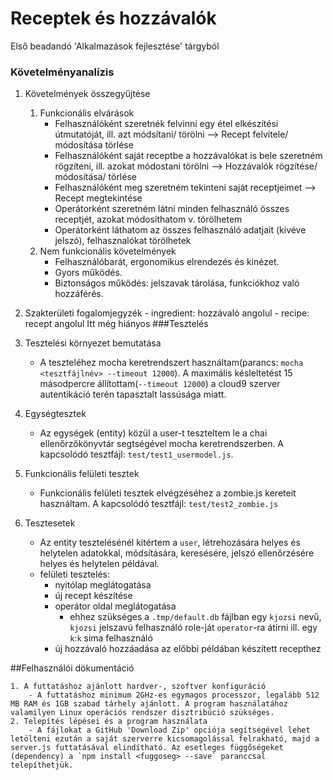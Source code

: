 # Receptek és hozzávalók
Első beadandó 'Alkalmazások fejlesztése' tárgyból

### Követelményanalízis
	
1. Követelmények összegyűjtése
	1. Funkcionális elvárások
		- Felhasználóként szeretnék felvinni egy étel elkészítési útmutatóját, ill. azt módsítani/ törölni --> Recept felvitele/ módosítása törlése
		- Felhasználóként saját receptbe a hozzávalókat is bele szeretném rögzíteni, ill. azokat módostani törölni --> Hozzávalók rögzítése/ módosítása/ törlése
		- Felhasználóként meg szeretném tekinteni saját receptjeimet --> Recept megtekintése
		- Operátorként szeretném látni minden felhasználó összes receptjét, azokat módosíthatom v. törölhetem
		- Operátorként láthatom az összes felhasználó adatjait (kivéve jelszó), felhasznalókat törölhetek
	2. Nem funkcionális követelmények
		- Felhasználóbarát, ergonomikus elrendezés és kinézet.
		- Gyors működés.
		- Biztonságos működés: jelszavak tárolása, funkciókhoz való hozzáférés.
2. Szakterületi fogalomjegyzék
		- ingredient: hozzávaló angolul
		- recipe: recept angolul
Itt még hiányos
###Tesztelés
	
1. Tesztelési környezet bemutatása
	- A teszteléhez mocha keretrendszert használtam(parancs: `mocha <tesztfájlnév> --timeout 12000`). A maximális késleltetést 15 másodpercre állítottam(`--timeout 12000`) a cloud9 szerver autentikáció terén tapasztalt lassúsága miatt.
2. Egységtesztek
	- Az egységek (entity) közül a user-t teszteltem le a chai ellenőrzőkönyvtár segtségével mocha keretrendszerben. A kapcsolódó tesztfájl: `test/test1_usermodel.js`.
3. Funkcionális felületi tesztek
	- Funkcionális felületi tesztek elvégzéséhez a zombie.js kereteit használtam. A kapcsolódó tesztfájl: `test/test2_zombie.js`
4. Tesztesetek
	- Az entity tesztelésénél kitértem a `user`, létrehozására helyes és helytelen adatokkal, módsítására, keresésére, jelszó ellenőrzésére helyes és helytelen példával.
	- felületi tesztelés:
		- nyitólap meglátogatása
		- új recept készítése
		- operátor oldal meglátogatása 
			- ehhez szükséges a `.tmp/default.db` fájlban egy `kjozsi` nevű, `kjozsi` jelszavú felhasználó role-ját `operator`-ra átírni ill. egy `k`:`k` sima felhasználó
		- új hozzávaló hozzáadása az előbbi példában készített recepthez

##Felhasználói dökumentáció
	
	1. A futtatáshoz ajánlott hardver-, szoftver konfiguráció
		- A futtatáshoz minimum 2GHz-es egymagos processzor, legalább 512 MB RAM és 1GB szabad tárhely ajánlott. A program használatához valamilyen Linux operációs rendszer disztribúció szükséges.
	2. Telepítés lépései és a program használata
		- A fájlokat a GitHub 'Download Zip' opciója segítségével lehet letölteni ezután a saját szerverre kicsomagolással felrakható, majd a server.js futtatásával elindítható. Az esetleges függőségeket (dependency) a `npm install <fuggoseg> --save` paranccsal telepíthetjük.
